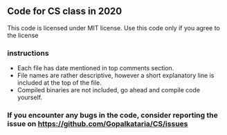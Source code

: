 ## Code for CS class in 2020


This code is licensed under MIT license. Use this code only if you agree to the license

### instructions

* Each file has date mentioned in top comments section.
* File names are rather descriptive, however a short explanatory line is included at the top of the file.
* Compiled binaries are not included, go ahead and compile code yourself.

### If you encounter any bugs in the code, consider reporting the issue on https://github.com/Gopalkataria/CS/issues

